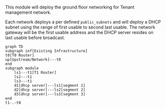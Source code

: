 This module will deploy the ground floor networking for Tenant management network.

Each network deploys a per defined `public_subnets` and will deploy a DHCP subnet using the range of first usable to second last usable. The network gateway will be the first usable address and the DHCP server resides on last usable before broadcast.

```
graph TD
subgraph inf[Existing Infrastructure]
t0[T0 Router]
up[Upstream/Network]---t0
end
subgraph module
    ls1---t1[T1 Router]
    ls2---t1
    ls3---t1
    d1[dhcp server]---ls1[segment 1]
    d2[dhcp server]---ls2[segment 2]
    d3[dhcp server]---ls3[segment 3]
end
t1-.-t0
```